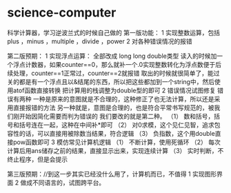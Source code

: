 # science-computer
科学计算器，学习逆波兰式的时候自己做的
第一版功能：
1 实现整数运算，包括plus ，minus ，multiple ，divide ，power
2 对各种错误情况的报错

第二版预期：
1 实现浮点运算：
  全部改成 long long double类型
  读入的时候加一个浮点计数器，如果counter==0，那么就补一个.0实现整数转化为浮点数便于后续处理，counter==1正常过，counter==2就报错
  取出的时候就很简单了，能过关的都是有一个浮点且以&结尾的东西，所以把这些都加到一个string中，然后使用atof函数直接转换
  把计算用的栈调整为double型的即可
2 错误情况试图修复
  错误有两种
  一种是原来的意图就是不合理的，这种修正了也无法计算，所以还是采用直接报错的方法
  另一种就是，意图是合理的，也是符合平常书写规范的，被我们刚开始因简化需要而判为错误的
  我们要改的就是第二种。
    （1） 数和括号，括号和括号连在一起，这种在中间补*即可
    （2） 对0求模，这个见仁见智，追求包容性的话，可以直接用被除数当结果，符合逻辑
    （3） 负指数，这个用double直接pow函数即可
3 模仿常见计算机逻辑
  （1） 不断计算，使用死循环
  （2） 每次计算后用ans储存之前的结果，直接显示出来，实现连续计算
  （3） 实时判断，不终止程序，但是会提示
  
第三版预期：//到这一步其实已经没什么用了，计算机而已，不值得
1 实现图形界面
2 做成不同语言的，试图跨平台。
